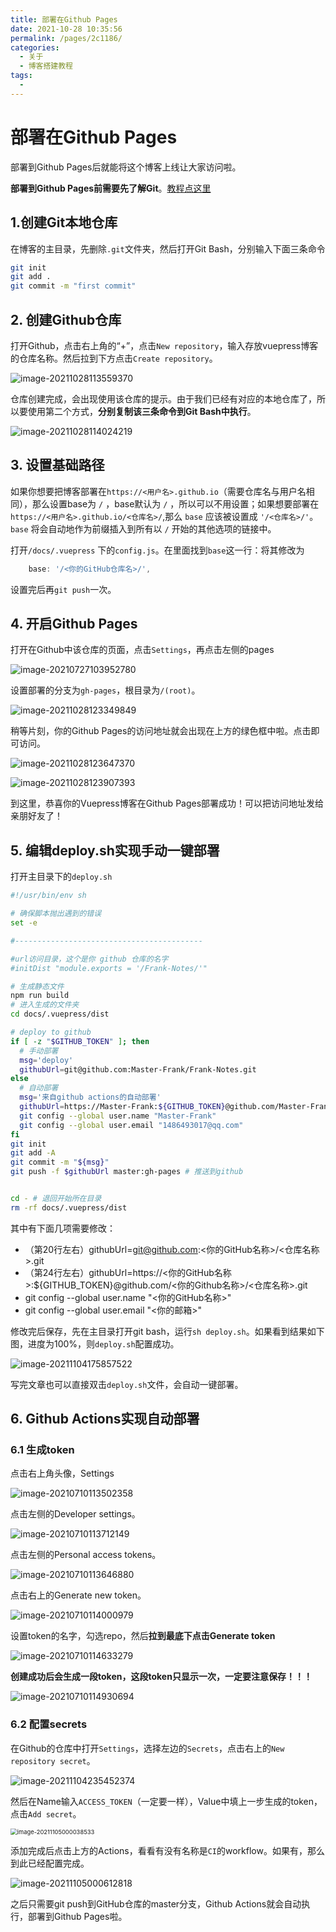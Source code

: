 ```yaml
---
title: 部署在Github Pages
date: 2021-10-28 10:35:56
permalink: /pages/2c1186/
categories:
  - 关于
  - 博客搭建教程
tags:
  - 
---
```

# 部署在Github Pages

部署到Github Pages后就能将这个博客上线让大家访问啦。

**部署到Github Pages前需要先了解Git**。[教程点这里](https://www.blog.frankdawn.com.cn/pages/f2c999/)

## 1.创建Git本地仓库

在博客的主目录，先删除`.git`文件夹，然后打开Git Bash，分别输入下面三条命令

```sh
git init
git add .
git commit -m "first commit"
```

## 2. 创建Github仓库

打开Github，点击右上角的“+”，点击`New repository`，输入存放vuepress博客的仓库名称。然后拉到下方点击`Create repository`。

![image-20211028113559370](https://cdn.jsdelivr.net/gh/Master-Frank/Image-hosting/img/20211028113559.png)

仓库创建完成，会出现使用该仓库的提示。由于我们已经有对应的本地仓库了，所以要使用第二个方式，**分别复制该三条命令到Git Bash中执行**。

![image-20211028114024219](https://cdn.jsdelivr.net/gh/Master-Frank/Image-hosting/img/20211028114024.png)

## 3. 设置基础路径

如果你想要把博客部署在`https://<用户名>.github.io`（需要仓库名与用户名相同），那么设置base为 `/` ，base默认为 `/` ，所以可以不用设置；如果想要部署在`https://<用户名>.github.io/<仓库名>/`,那么 `base` 应该被设置成 `'/<仓库名>/'`。`base` 将会自动地作为前缀插入到所有以 `/` 开始的其他选项的链接中。

打开`/docs/.vuepress` 下的`config.js`。在里面找到`base`这一行：将其修改为

```js
	base: '/<你的GitHub仓库名>/',
```

设置完后再`git push`一次。

## 4. 开启Github Pages

打开在Github中该仓库的页面，点击`Settings`，再点击左侧的pages

![image-20210727103952780](https://cdn.jsdelivr.net/gh/Master-Frank/Image-hosting/img/20210727104000.png)

设置部署的分支为`gh-pages`，根目录为`/(root)`。

![image-20211028123349849](https://cdn.jsdelivr.net/gh/Master-Frank/Image-hosting/img/20211028123349.png)

稍等片刻，你的Github Pages的访问地址就会出现在上方的绿色框中啦。点击即可访问。

![image-20211028123647370](https://cdn.jsdelivr.net/gh/Master-Frank/Image-hosting/img/20211028123647.png)

![image-20211028123907393](https://cdn.jsdelivr.net/gh/Master-Frank/Image-hosting/img/20211028123908.png)

到这里，恭喜你的Vuepress博客在Github Pages部署成功！可以把访问地址发给亲朋好友了！

## 5. 编辑deploy.sh实现手动一键部署

打开主目录下的`deploy.sh`

```sh
#!/usr/bin/env sh

# 确保脚本抛出遇到的错误
set -e

#------------------------------------------

#url访问目录，这个是你 github 仓库的名字
#initDist "module.exports = '/Frank-Notes/'"

# 生成静态文件
npm run build
# 进入生成的文件夹
cd docs/.vuepress/dist

# deploy to github
if [ -z "$GITHUB_TOKEN" ]; then
  # 手动部署
  msg='deploy'
  githubUrl=git@github.com:Master-Frank/Frank-Notes.git
else
  # 自动部署
  msg='来自github actions的自动部署'
  githubUrl=https://Master-Frank:${GITHUB_TOKEN}@github.com/Master-Frank/Frank-Notes.git
  git config --global user.name "Master-Frank"
  git config --global user.email "1486493017@qq.com"
fi
git init
git add -A
git commit -m "${msg}"
git push -f $githubUrl master:gh-pages # 推送到github


cd - # 退回开始所在目录
rm -rf docs/.vuepress/dist
```

其中有下面几项需要修改：

- （第20行左右）githubUrl=git@github.com:<你的GitHub名称>/<仓库名称>.git
- （第24行左右）githubUrl=https://<你的GitHub名称>:${GITHUB_TOKEN}@github.com/<你的Github名称>/<仓库名称>.git
- git config --global user.name "<你的GitHub名称>"
- git config --global user.email "<你的邮箱>"

修改完后保存，先在主目录打开git bash，运行`sh deploy.sh`。如果看到结果如下图，进度为100%，则`deploy.sh`配置成功。

![image-20211104175857522](https://cdn.jsdelivr.net/gh/Master-Frank/Image-hosting/img/20211104175904.png)

写完文章也可以直接双击`deploy.sh`文件，会自动一键部署。

## 6. Github Actions实现自动部署

### 6.1 生成token

点击右上角头像，Settings

![image-20210710113502358](https://cdn.jsdelivr.net/gh/Master-Frank/Image-hosting/img/image-20210710113502358.png)

点击左侧的Developer settings。

![image-20210710113712149](https://cdn.jsdelivr.net/gh/Master-Frank/Image-hosting/img/image-20210710113712149.png)

点击左侧的Personal access tokens。

![image-20210710113646880](https://cdn.jsdelivr.net/gh/Master-Frank/Image-hosting/img/image-20210710113646880.png)

点击右上的Generate new token。

![image-20210710114000979](https://cdn.jsdelivr.net/gh/Master-Frank/Image-hosting/img/image-20210710114000979.png)

设置token的名字，勾选repo，然后**拉到最底下点击Generate token**

![image-20210710114633279](https://cdn.jsdelivr.net/gh/Master-Frank/Image-hosting/img/image-20210710114633279.png)

**创建成功后会生成一段token，这段token只显示一次，一定要注意保存！！！**

![image-20210710114930694](https://cdn.jsdelivr.net/gh/Master-Frank/Image-hosting/img/image-20210710114930694.png)

### 6.2 配置secrets

在Github的仓库中打开`Settings`，选择左边的`Secrets`，点击右上的`New repository secret`。

![image-20211104235452374](https://cdn.jsdelivr.net/gh/Master-Frank/Image-hosting/img/20211104235459.png)

然后在Name输入`ACCESS_TOKEN`（一定要一样），Value中填上一步生成的token，点击`Add secret`。

<img src="https://cdn.jsdelivr.net/gh/Master-Frank/Image-hosting/img/20211105000038.png" alt="image-20211105000038533" style="zoom:67%;" />

添加完成后点击上方的Actions，看看有没有名称是`CI`的workflow。如果有，那么到此已经配置完成。

![image-20211105000612818](https://cdn.jsdelivr.net/gh/Master-Frank/Image-hosting/img/20211105000612.png)

之后只需要git push到GitHub仓库的master分支，Github Actions就会自动执行，部署到Github Pages啦。
